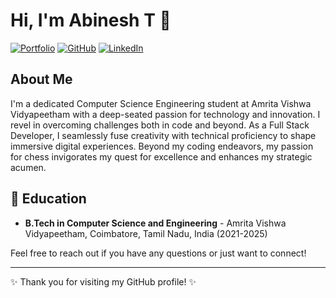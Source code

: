 # Hi, I'm Abinesh T 👋

[![Portfolio](https://img.shields.io/badge/Portfolio-knightempire.github.io-blue)](https://knightempire.github.io/abi-portfolio/)
[![GitHub](https://img.shields.io/badge/GitHub-knightempire-lightgrey)](https://github.com/knightempire)
[![LinkedIn](https://img.shields.io/badge/LinkedIn-Connect-blue)](https://www.linkedin.com/in/abinesh-t/)

## About Me

I'm a dedicated Computer Science Engineering student at Amrita Vishwa Vidyapeetham with a deep-seated passion for technology and innovation. I revel in overcoming challenges both in code and beyond. As a Full Stack Developer, I seamlessly fuse creativity with technical proficiency to shape immersive digital experiences. Beyond my coding endeavors, my passion for chess invigorates my quest for excellence and enhances my strategic acumen.

## 🌱 Education

- **B.Tech in Computer Science and Engineering** - Amrita Vishwa Vidyapeetham, Coimbatore, Tamil Nadu, India (2021-2025)


Feel free to reach out if you have any questions or just want to connect!

---

✨ Thank you for visiting my GitHub profile! ✨
